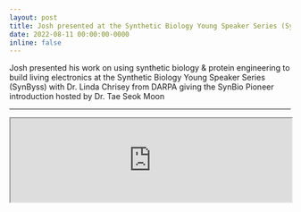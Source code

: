```yaml
---
layout: post
title: Josh presented at the Synthetic Biology Young Speaker Series (SynByss)
date: 2022-08-11 00:00:00-0000
inline: false
---
```


Josh presented his work on using synthetic biology & protein engineering to build living electronics at the Synthetic Biology Young Speaker Series (SynByss) with Dr. Linda Chrisey from DARPA giving the SynBio Pioneer introduction hosted by Dr. Tae Seok Moon

***

<div class="video-container">
<iframe width="100%" height="auto"
src="https://www.youtube.com/embed/c2s9U5Oj850">
</iframe>
</div>
